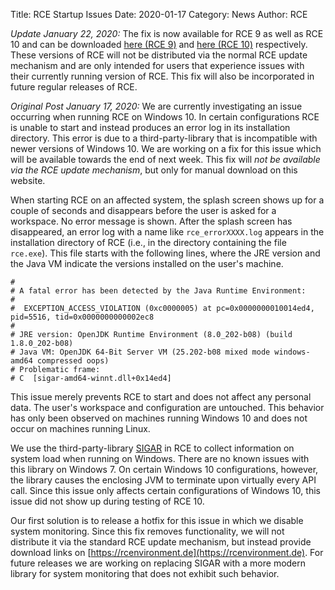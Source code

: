 Title: RCE Startup Issues
Date: 2020-01-17
Category: News
Author: RCE

*Update January 22, 2020:*
The fix is now available for RCE 9 as well as RCE 10 and can be downloaded [here (RCE 9)](https://software.dlr.de/updates/rce/9.x/products/standard/releases/9.1.1-hotfix/) and [here (RCE 10)](https://software.dlr.de/updates/rce/10.x/products/standard/releases/10.0.0-hotfix/) respectively.
These versions of RCE will not be distributed via the normal RCE update mechanism and are only intended for users that experience issues with their currently running version of RCE.
This fix will also be incorporated in future regular releases of RCE.


*Original Post January 17, 2020:*
We are currently investigating an issue occurring when running RCE on Windows 10.
In certain configurations RCE is unable to start and instead produces an error log in its installation directory.
This error is due to a third-party-library that is incompatible with newer versions of Windows 10.
We are working on a fix for this issue which will be available towards the end of next week.
This fix will *not be available via the RCE update mechanism*, but only for manual download on this website.

When starting RCE on an affected system, the splash screen shows up for a couple of seconds and disappears before the user is asked for a workspace.
No error message is shown.
After the splash screen has disappeared, an error log with a name like `rce_errorXXXX.log` appears in the installation directory of RCE (i.e., in the directory containing the file `rce.exe`).
This file starts with the following lines, where the JRE version and the Java VM indicate the versions installed on the user's machine.

	#
	# A fatal error has been detected by the Java Runtime Environment:
	#
	#  EXCEPTION_ACCESS_VIOLATION (0xc0000005) at pc=0x0000000010014ed4, pid=5516, tid=0x0000000000002ec8
	#
	# JRE version: OpenJDK Runtime Environment (8.0_202-b08) (build 1.8.0_202-b08)
	# Java VM: OpenJDK 64-Bit Server VM (25.202-b08 mixed mode windows-amd64 compressed oops)
	# Problematic frame:
	# C  [sigar-amd64-winnt.dll+0x14ed4]
	
This issue merely prevents RCE to start and does not affect any personal data.
The user's workspace and configuration are untouched.
This behavior has only been observed on machines running Windows 10 and does not occur on machines running Linux.

We use the third-party-library [SIGAR](https://github.com/hyperic/sigar) in RCE to collect information on system load when running on Windows.
There are no known issues with this library on Windows 7.
On certain Windows 10 configurations, however, the library causes the enclosing JVM to terminate upon virtually every API call.
Since this issue only affects certain configurations of Windows 10, this issue did not show up during testing of RCE 10.

Our first solution is to release a hotfix for this issue in which we disable system monitoring.
Since this fix removes functionality, we will not distribute it via the standard RCE update mechanism, but instead provide download links on [https://rcenvironment.de](https://rcenvironment.de).
For future releases we are working on replacing SIGAR with a more modern library for system monitoring that does not exhibit such behavior.